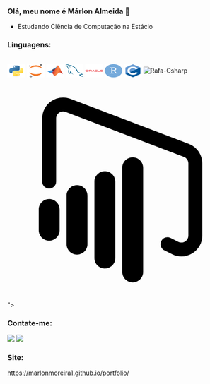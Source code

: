 ### Olá, meu nome é Márlon Almeida 👋

- Estudando Ciência de Computação na Estácio
### Linguagens:
<div style="display: inline_block"><br>
  <img align="center" alt="Rafa-Python" height="30" width="40" src="https://raw.githubusercontent.com/devicons/devicon/master/icons/python/python-original.svg">
  <img align="center" alt="Rafa-Csharp" height="30" width="40" src="https://raw.githubusercontent.com/devicons/devicon/master/icons/jupyter/jupyter-original.svg">
  <img align="center" alt="Rafa-Csharp" height="30" width="40" src="https://raw.githubusercontent.com/devicons/devicon/master/icons/matlab/matlab-original.svg">
  <img align="center" alt="Rafa-Csharp" height="30" width="40" src="https://raw.githubusercontent.com/devicons/devicon/master/icons/mysql/mysql-original.svg">
  <img align="center" alt="Rafa-Csharp" height="30" width="40" src="https://raw.githubusercontent.com/devicons/devicon/master/icons/oracle/oracle-original.svg">
  <img align="center" alt="Rafa-Csharp" height="30" width="40" src="https://raw.githubusercontent.com/devicons/devicon/master/icons/rstudio/rstudio-original.svg">
  <img align="center" alt="Rafa-Csharp" height="30" width="40" src="https://raw.githubusercontent.com/devicons/devicon/master/icons/c/c-original.svg">
  <img align="center" alt="Rafa-Csharp" height="30" width="40" src="<?xml version="1.0" ?><svg enable-background="new 0 0 32 32" version="1.1" viewBox="0 0 32 32" xml:space="preserve" xmlns="http://www.w3.org/2000/svg" xmlns:xlink="http://www.w3.org/1999/xlink"><g id="_x33_0"/><g id="_x32_9"/><g id="_x32_8"/><g id="_x32_7"/><g id="_x32_6"/><g id="_x32_5"/><g id="_x32_4"/><g id="_x32_3"/><g id="_x32_2"/><g id="_x32_1"/><g id="_x32_0"/><g id="_x31_8"/><g id="_x31_7"/><g id="_x31_6"/><g id="_x31_5"/><g id="_x31_4"/><g id="_x31_3"><path d="M28,12.378v10.386c0,1.047-0.532,2.001-1.423,2.552c-0.485,0.3-1.029,0.451-1.575,0.451c-0.458,0-0.917-0.106-1.344-0.319   l-1.105-0.553c-0.494-0.247-0.694-0.848-0.447-1.342s0.847-0.695,1.342-0.447l1.105,0.553c0.451,0.226,0.83,0.044,0.973-0.043   C25.668,23.526,26,23.267,26,22.764V12.378c0-0.412-0.259-0.788-0.644-0.935l-17-6.476C8.044,4.849,7.708,4.889,7.433,5.079   C7.158,5.269,7,5.568,7,5.902V15c0,0.552-0.448,1-1,1s-1-0.448-1-1V5.902c0-0.987,0.485-1.91,1.297-2.47   c0.813-0.56,1.849-0.685,2.771-0.333l17,6.476C27.224,10.015,28,11.142,28,12.378z M18,11.5c-0.829,0-1.5,0.671-1.5,1.5v15   c0,0.829,0.671,1.5,1.5,1.5s1.5-0.671,1.5-1.5V13C19.5,12.171,18.829,11.5,18,11.5z M14,13.5c-0.829,0-1.5,0.671-1.5,1.5v11   c0,0.829,0.671,1.5,1.5,1.5s1.5-0.671,1.5-1.5V15C15.5,14.171,14.829,13.5,14,13.5z M10,15.5c-0.829,0-1.5,0.671-1.5,1.5v7   c0,0.829,0.671,1.5,1.5,1.5s1.5-0.671,1.5-1.5v-7C11.5,16.171,10.829,15.5,10,15.5z M6,17.5c-0.829,0-1.5,0.671-1.5,1.5v3   c0,0.829,0.671,1.5,1.5,1.5s1.5-0.671,1.5-1.5v-3C7.5,18.171,6.829,17.5,6,17.5z"/></g><g id="_x31_2"/><g id="_x31_1"/><g id="_x31_0"/><g id="_x39_"/><g id="_x38_"/><g id="_x37_"/><g id="_x36_"/><g id="_x35_"/><g id="_x34_"/><g id="_x33_"/><g id="_x32_"/><g id="_x31_"/><g id="Guides"/></svg>">
</div>

### Contate-me:
<div>
  <a href = "mailto:marlonm.almeida@gmail.com"><img src="https://img.shields.io/badge/Gmail-D14836?style=for-the-badge&logo=gmail&logoColor=white" target="_blank"></a>
  <a href="https://www.linkedin.com/in/marlonmalmeida/" target="_blank"><img src="https://img.shields.io/badge/-LinkedIn-%230077B5?style=for-the-badge&logo=linkedin&logoColor=white" target="_blank"></a>   
</div>

### Site:
https://marlonmoreira1.github.io/portfolio/
